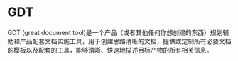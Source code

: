 # GDT
GDT (great document tool)是一个产品（或者其他任何你想创建的东西）规划辅助和产品配套文档实施工具，用于创建思路清晰的文档，提供或定制所有必要文档的模板以及配套的工具，能够清晰、快速地描述目标产物的所有相关信息。
